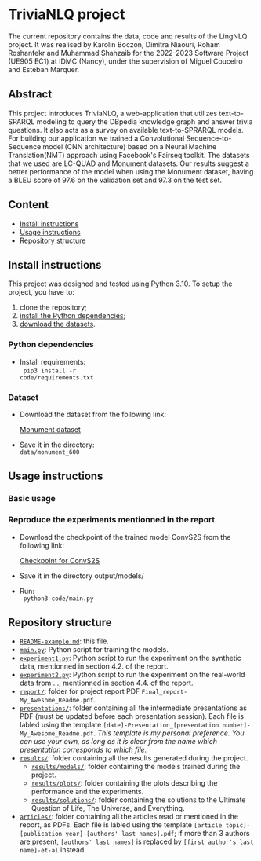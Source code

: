 # TriviaNLQ project

The current repository contains the data, code and results of the LingNLQ project.
It was realised by Karolin Boczoń, Dimitra Niaouri, Roham Roshanfekr and Muhammad Shahzaib for the 2022-2023 Software Project (UE905 EC1) at IDMC (Nancy), under the supervision of Miguel Couceiro and Esteban Marquer.

## Abstract
This project introduces TriviaNLQ, a web-application that utilizes text-to-SPARQL modeling to query the DBpedia knowledge graph and answer trivia questions. It also acts as a survey on available text-to-SPRARQL models. For building our application we trained a Convolutional Sequence-to-Sequence model (CNN architecture) based on a Neural Machine Translation(NMT) approach using Facebook's Fairseq toolkit. The datasets that we used are LC-QUAD and Monument datasets. Our results suggest a better performance of the model when using the Monument dataset, having a BLEU score of 97.6 on the validation set and 97.3 on the test set.

## Content
- [Install instructions](#install-instructions)
- [Usage instructions](#usage-instructions)
- [Repository structure](#repository-structure)

## Install instructions

This project was designed and tested using Python 3.10.
To setup the project, you have to:
1. clone the repository;
2. [install the Python dependencies](#python-dependencies);
3. [download the datasets](#dataset).

### Python dependencies
- Install requirements:
<br /> <code> pip3 install -r code/requirements.txt </code>

 

### Dataset
- Download the dataset from the following link:

    [Monument dataset](https://drive.google.com/file/d/1ZNTZnE-rmH7OTuRTCqPR18wKTPGD3PQO/view?usp=sharing)

- Save it in the directory:
    <br /> <code>data/monument_600 </code>


## Usage instructions
### Basic usage
### Reproduce the experiments mentionned in the report
- Download the checkpoint of the trained model ConvS2S from the following link: 

   [Checkpoint for ConvS2S](https://drive.google.com/file/d/1wirMkFL_rKcjMcAJoa75EkZkq8P49TW9/view?usp=sharing)

- Save it in the directory output/models/
- Run:
<br /> <code> python3 code/main.py </code>


## Repository structure
- [`README-example.md`](/README-example.md): this file.
- [`main.py`](/main.py): Python script for training the models.
- [`experiment1.py`](/experiment1.py): Python script to run the experiment on the synthetic data, mentionned in section 4.2. of the report.
- [`experiment2.py`](/experiment2.py): Python script to run the experiment on the real-world data from ..., mentionned in section 4.4. of the report.
- [`report/`](/report/): folder for project report PDF `Final_report-My_Awesome_Readme.pdf`.
- [`presentations/`](/presentations/): folder containing all the intermediate presentations as PDF (must be updated before each presentation session). Each file is labled using the template `[date]-Presentation_[presentation number]-My_Awesome_Readme.pdf`. *This template is my personal preference. You can use your own, as long as it is clear from the name which presentation corresponds to which file.*
- [`results/`](/results/): folder containing all the results generated during the project.
    - [`results/models/`](/results/models/): folder containing the models trained during the project.
    - [`results/plots/`](/results/plots/): folder containing the plots describing the performance and the experiments.
    - [`results/solutions/`](/results/solutions/): folder containing the solutions to the Ultimate Question of Life, The Universe, and Everything.
- [`articles/`](/articles/): folder containing all the articles read or mentioned in the report, as PDFs. Each file is labled using the template `[article topic]-[publication year]-[authors' last names].pdf`; if more than 3 authors are present, `[authors' last names]` is replaced by `[first author's last name]-et-al` instead.
